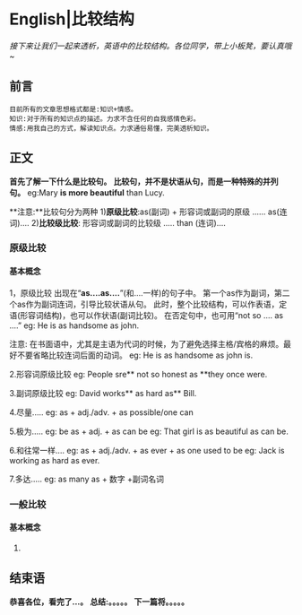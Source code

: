 # English|比较结构
*接下来让我们一起来透析，英语中的比较结构。各位同学，带上小板凳，要认真哦~*

## 前言
    目前所有的文章思想格式都是:知识+情感。
    知识:对于所有的知识点的描述。力求不含任何的自我感情色彩。
    情感:用我自己的方式，解读知识点。力求通俗易懂，完美透析知识。

## 正文
**首先了解一下什么是比较句。**
**比较句，并不是状语从句，而是一种特殊的并列句。**
eg:Mary **is more beautiful** than Lucy.

**注意:**比较句分为两种
1)**原级比较**:as(副词) + 形容词或副词的原级 ...... as(连词)....
2)**比较级比较**: 形容词或副词的比较级 ..... than (连词)....

### 原级比较
#### 基本概念
1，原级比较
出现在“**as....as....**”(和....一样)的句子中。
第一个as作为副词，第二个as作为副词连词，引导比较状语从句。
此时，整个比较结构，可以作表语，定语(形容词结构)，也可以作状语(副词比较)。
在否定句中，也可用“not so .... as ....”
eg: He is as handsome as john.

注意: 在书面语中，尤其是主语为代词的时候，为了避免选择主格/宾格的麻烦。最好不要省略比较连词后面的动词。
eg: He is as handsome as john is.

2.形容词原级比较
eg: People sre** not so honest as **they once were.

3.副词原级比较
eg: David works** as hard as** Bill.

4.尽量.....
eg:  as + adj./adv. + as possible/one can

5.极为.....
eg: be as + adj. + as can be
eg: That girl is as beautiful as can be.

6.和往常一样....
eg: as + adj./adv. + as ever + as one used to be
eg: Jack is working  as hard as ever.

7.多达.....
eg: as many as  + 数字 +副词名词

### 一般比较
#### 基本概念
1.










## 结束语
 **恭喜各位，看完了...。**
**总结:。。。。。**
**下一篇将。。。。。**








